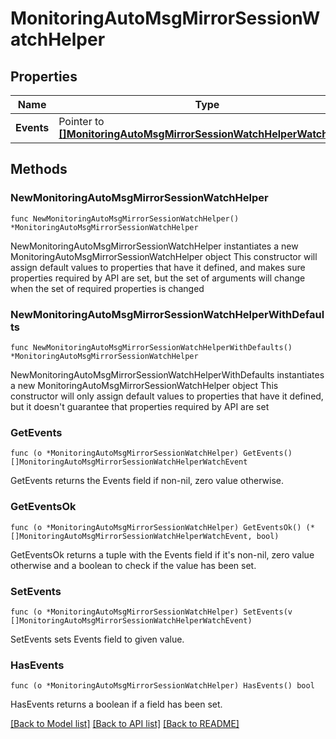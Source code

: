 # MonitoringAutoMsgMirrorSessionWatchHelper

## Properties

Name | Type | Description | Notes
------------ | ------------- | ------------- | -------------
**Events** | Pointer to [**[]MonitoringAutoMsgMirrorSessionWatchHelperWatchEvent**](MonitoringAutoMsgMirrorSessionWatchHelperWatchEvent.md) |  | [optional] 

## Methods

### NewMonitoringAutoMsgMirrorSessionWatchHelper

`func NewMonitoringAutoMsgMirrorSessionWatchHelper() *MonitoringAutoMsgMirrorSessionWatchHelper`

NewMonitoringAutoMsgMirrorSessionWatchHelper instantiates a new MonitoringAutoMsgMirrorSessionWatchHelper object
This constructor will assign default values to properties that have it defined,
and makes sure properties required by API are set, but the set of arguments
will change when the set of required properties is changed

### NewMonitoringAutoMsgMirrorSessionWatchHelperWithDefaults

`func NewMonitoringAutoMsgMirrorSessionWatchHelperWithDefaults() *MonitoringAutoMsgMirrorSessionWatchHelper`

NewMonitoringAutoMsgMirrorSessionWatchHelperWithDefaults instantiates a new MonitoringAutoMsgMirrorSessionWatchHelper object
This constructor will only assign default values to properties that have it defined,
but it doesn't guarantee that properties required by API are set

### GetEvents

`func (o *MonitoringAutoMsgMirrorSessionWatchHelper) GetEvents() []MonitoringAutoMsgMirrorSessionWatchHelperWatchEvent`

GetEvents returns the Events field if non-nil, zero value otherwise.

### GetEventsOk

`func (o *MonitoringAutoMsgMirrorSessionWatchHelper) GetEventsOk() (*[]MonitoringAutoMsgMirrorSessionWatchHelperWatchEvent, bool)`

GetEventsOk returns a tuple with the Events field if it's non-nil, zero value otherwise
and a boolean to check if the value has been set.

### SetEvents

`func (o *MonitoringAutoMsgMirrorSessionWatchHelper) SetEvents(v []MonitoringAutoMsgMirrorSessionWatchHelperWatchEvent)`

SetEvents sets Events field to given value.

### HasEvents

`func (o *MonitoringAutoMsgMirrorSessionWatchHelper) HasEvents() bool`

HasEvents returns a boolean if a field has been set.


[[Back to Model list]](../README.md#documentation-for-models) [[Back to API list]](../README.md#documentation-for-api-endpoints) [[Back to README]](../README.md)


